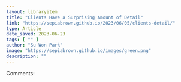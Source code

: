 ```yaml
---
layout: libraryitem
title: "Clients Have a Surprising Amount of Detail"
link: "https://sepiabrown.github.io/2023/06/05/clients-detail/"
type: Article
date_saved: 2023-06-23
tags: [ "" ]
author: "Su Won Park"
image: "https://sepiabrown.github.io/images/green.png"
description: ""
---
```


Comments: 